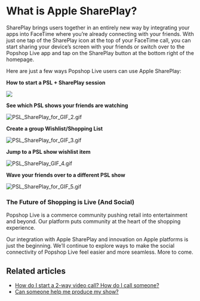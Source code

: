 # What is Apple SharePlay?

SharePlay brings users together in an entirely new way by integrating your apps into FaceTime where you’re already connecting with your friends. With just one tap of the SharePlay icon at the top of your FaceTime call, you can start sharing your device’s screen with your friends or switch over to the Popshop Live app and tap on the SharePlay button at the bottom right of the homepage.

Here are just a few ways Popshop Live users can use Apple SharePlay:

**How to start a PSL + SharePlay session**

![](https://help.popshop.live/hc/article\_attachments/4409733242777/ezgif.com-gif-maker.gif)

**See which PSL shows your friends are watching**

![PSL\_SharePlay\_for\_GIF\_2.gif](https://help.popshop.live/hc/article\_attachments/4409740791577/PSL\_SharePlay\_for\_GIF\_2.gif)

**Create a group Wishlist/Shopping List**

![PSL\_SharePlay\_for\_GIF\_3.gif](https://help.popshop.live/hc/article\_attachments/4409725773977/PSL\_SharePlay\_for\_GIF\_3.gif)

**Jump to a PSL show wishlist item**

![PSL\_SharePlay\_GIF\_4.gif](https://help.popshop.live/hc/article\_attachments/4409740801049/PSL\_SharePlay\_GIF\_4.gif)

**Wave your friends over to a different PSL show**

![PSL\_SharePlay\_for\_GIF\_5.gif](https://help.popshop.live/hc/article\_attachments/4409725778329/PSL\_SharePlay\_for\_GIF\_5.gif)

### **The Future of Shopping is Live (And Social)**&#x20;

Popshop Live is a commerce community pushing retail into entertainment and beyond. Our platform puts community at the heart of the shopping experience.

Our integration with Apple SharePlay and innovation on Apple platforms is just the beginning. We’ll continue to explore ways to make the social connectivity of Popshop Live feel easier and more seamless. More to come.

## Related articles

* [How do I start a 2-way video call? How do I call someone?](https://jamble.gitbook.io/popshop-live/hosting-and-after-your-show/how-do-i-start-a-2-way-video-call-how-do-i-call-someone)
* [Can someone help me produce my show?](https://jamble.gitbook.io/popshop-live/hosting-and-after-your-show/can-someone-help-me-produce-my-show)
